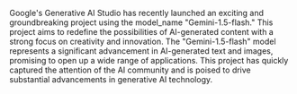 Google's Generative AI Studio has recently launched an exciting and groundbreaking project using the model_name "Gemini-1.5-flash." 
This project aims to redefine the possibilities of AI-generated content with a strong focus on creativity and innovation. 
The "Gemini-1.5-flash" model represents a significant advancement in AI-generated text and images, promising to open up a wide range of applications. 
This project has quickly captured the attention of the AI community and is poised to drive substantial advancements in generative AI technology.
